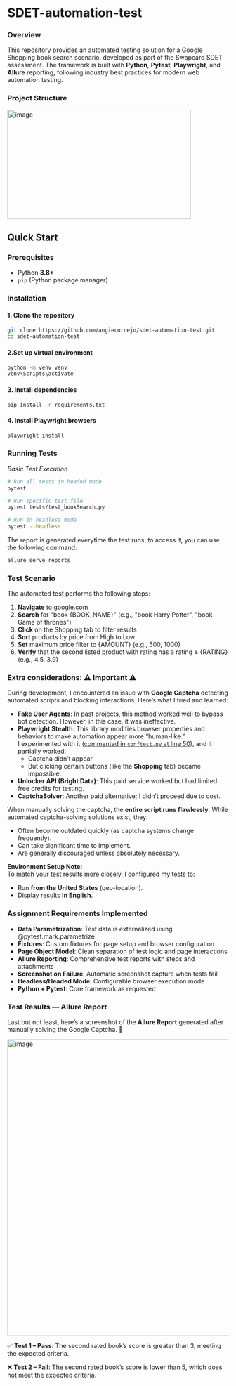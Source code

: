 # SDET-automation-test
#### 

### Overview
This repository provides an automated testing solution for a Google Shopping book search scenario, developed as part of the Swapcard SDET assessment. The framework is built with **Python**, **Pytest**, **Playwright**, and **Allure** reporting, following industry best practices for modern web automation testing.

### Project Structure
<img width="418" height="249" alt="image" src="https://github.com/user-attachments/assets/e39a5fe2-7a07-4b3a-949e-d00cec4879f6" />

## Quick Start

### Prerequisites
- Python **3.8+**
- `pip` (Python package manager)

### Installation

#### 1. Clone the repository
```bash
git clone https://github.com/angiecornejo/sdet-automation-test.git
cd sdet-automation-test
```

#### 2.Set up virtual environment
```bash
python -m venv venv
venv\Scripts\activate
```

#### 3. Install dependencies
```bash
pip install -r requirements.txt
```

#### 4. Install Playwright browsers
```bash
playwright install
```

### Running Tests
_Basic Test Execution_
```bash
# Run all tests in headed mode 
pytest
```
```bash
# Run specific test file
pytest tests/test_bookSearch.py
```
```bash
# Run in headless mode
pytest --headless
```

The report is generated everytime the test runs, to access it, you can use the following command:
```bash
allure serve reports
```

### Test Scenario
The automated test performs the following steps:

1. **Navigate** to google.com
2. **Search** for "book {BOOK_NAME}" (e.g., "book Harry Potter", "book Game of thrones")
3. **Click** on the Shopping tab to filter results
4. **Sort** products by price from High to Low
5. **Set** maximum price filter to {AMOUNT} (e.g., 500, 1000)
6. **Verify** that the second listed product with rating has a rating ≥ {RATING} (e.g., 4.5, 3.9)

### Extra considerations: ⚠️ Important ⚠️
During development, I encountered an issue with **Google Captcha** detecting automated scripts and blocking interactions. Here’s what I tried and learned:

- **Fake User Agents**: In past projects, this method worked well to bypass bot detection. However, in this case, it was ineffective.
- **Playwright Stealth**: This library modifies browser properties and behaviors to make automation appear more “human-like.”  
  I experimented with it ([commented in `conftest.py` at line 50](./conftest.py)), and it partially worked:
  - Captcha didn’t appear.
  - But clicking certain buttons (like the **Shopping** tab) became impossible.
- **Unlocker API (Bright Data)**: This paid service worked but had limited free credits for testing.
- **CaptchaSolver**: Another paid alternative; I didn’t proceed due to cost.

When manually solving the captcha, the **entire script runs flawlessly**. While automated captcha-solving solutions exist, they:
- Often become outdated quickly (as captcha systems change frequently).
- Can take significant time to implement.
- Are generally discouraged unless absolutely necessary.

**Environment Setup Note:**  
To match your test results more closely, I configured my tests to:
- Run **from the United States** (geo-location).
- Display results **in English**.

### Assignment Requirements Implemented
* **Data Parametrization**: Test data is externalized using @pytest.mark.parametrize
* **Fixtures**: Custom fixtures for page setup and browser configuration
* **Page Object Model**: Clean separation of test logic and page interactions
* **Allure Reporting**: Comprehensive test reports with steps and attachments
* **Screenshot on Failure**: Automatic screenshot capture when tests fail
* **Headless/Headed Mode**: Configurable browser execution mode
* **Python + Pytest**: Core framework as requested

### Test Results — Allure Report
Last but not least, here’s a screenshot of the **Allure Report** generated after manually solving the Google Captcha. 🙂

<img width="1364" height="675" alt="image" src="https://github.com/user-attachments/assets/67d97876-3db5-468d-a1cd-c2c144c5ff15" />

✅ **Test 1 – Pass**: The second rated book’s score is greater than 3, meeting the expected criteria.

❌ **Test 2 – Fail**: The second rated book’s score is lower than 5, which does not meet the expected criteria.
